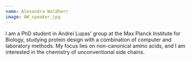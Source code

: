 ```yaml
---
name: Alexandra Waldherr
image: AW_speaker.jpg
---
```


I am a PhD student in Andrei Lupas' group at the Max Planck Institute for Biology, studying protein design with a combination of computer and laboratory methods. My focus lies on non-canonical amino acids, and I am interested in the chemistry of unconventional side chains.
